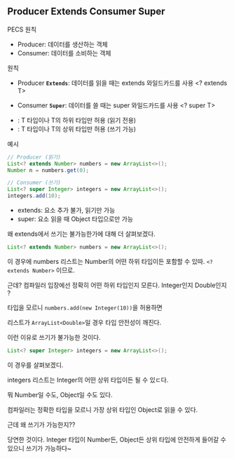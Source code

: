 ## Producer Extends Consumer Super
PECS 원칙

- Producer: 데이터를 생산하는 객체
- Consumer: 데이터를 소비하는 객체

원칙

- Producer **`Extends`**: 데이터를 읽을 때는 extends 와일드카드를 사용 <? extends T>
- Consumer **`Super`**: 데이터를 쓸 때는 super 와일드카드를 사용 <? super T>

- <? extends T>: T 타입이나 T의 하위 타입만 허용 (읽기 전용)
- <? super T>: T 타입이나 T의 상위 타입만 허용 (쓰기 가능)

예시

```java
// Producer (읽기)
List<? extends Number> numbers = new ArrayList<>();
Number n = numbers.get(0);  

// Consumer (쓰기)
List<? super Integer> integers = new ArrayList<>();
integers.add(10); 
```

- extends: 요소 추가 불가, 읽기만 가능
- super: 요소 읽을 때 Object 타입으로만 가능

왜 extends에서 쓰기는 불가능한가에 대해 더 살펴보겠다.

```java
List<? extends Number> numbers = new ArrayList<>();
```

이 경우에 numbers 리스트는 Number의 어떤 하위 타입이든 포함할 수 있따. `<? extends Number>` 이므로.

근데? 컴파일러 입장에선 정확히 어떤 하위 타입인지 모른다. Integer인지 Double인지 ?

타입을 모르니 `numbers.add(new Integer(10))`을 허용하면

리스트가 `ArrayList<Double>`일 경우 타입 안전성이 깨진다.

이런 이유로 쓰기가 불가능한 것이다.

```java
List<? super Integer> integers = new ArrayList<>();
```

이 경우를 살펴보겠디.

integers 리스트는 Integer의 어떤 상위 타입이든 될 수 있ㄷ다.

뭐 Number일 수도, Object일 수도 있다.

컴파일러는 정확한 타입을 모르니 가장 상위 타입인 Object로 읽을 수 있다.

근데 왜 쓰기가 가능한지??

당연한 것이다. Integer 타입이 Number든, Object든 상위 타입에 안전하게 들어갈 수 있으니 쓰기가 가능하다~